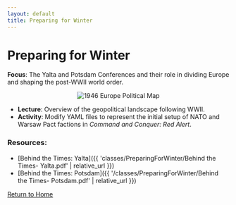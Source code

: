 ```yaml
---
layout: default
title: Preparing for Winter
---
```


# Preparing for Winter

**Focus**: The Yalta and Potsdam Conferences and their role in dividing Europe and shaping the post-WWII world order.

<div style="text-align: center;">
  <img src="{{ '/classes/PreparingForWinter/1946_Europe_Political.jpg' | relative_url }}" alt="1946 Europe Political Map" style="max-width: 80%; height: auto;">
</div>

- **Lecture**: Overview of the geopolitical landscape following WWII.
- **Activity**: Modify YAML files to represent the initial setup of NATO and Warsaw Pact factions in *Command and Conquer: Red Alert*.

### Resources:
- [Behind the Times: Yalta]({{ 'classes/PreparingForWinter/Behind the Times- Yalta.pdf' | relative_url }})
- [Behind the Times: Potsdam]({{ '/classes/PreparingForWinter/Behind the Times- Potsdam.pdf' | relative_url }})

[Return to Home](../)
